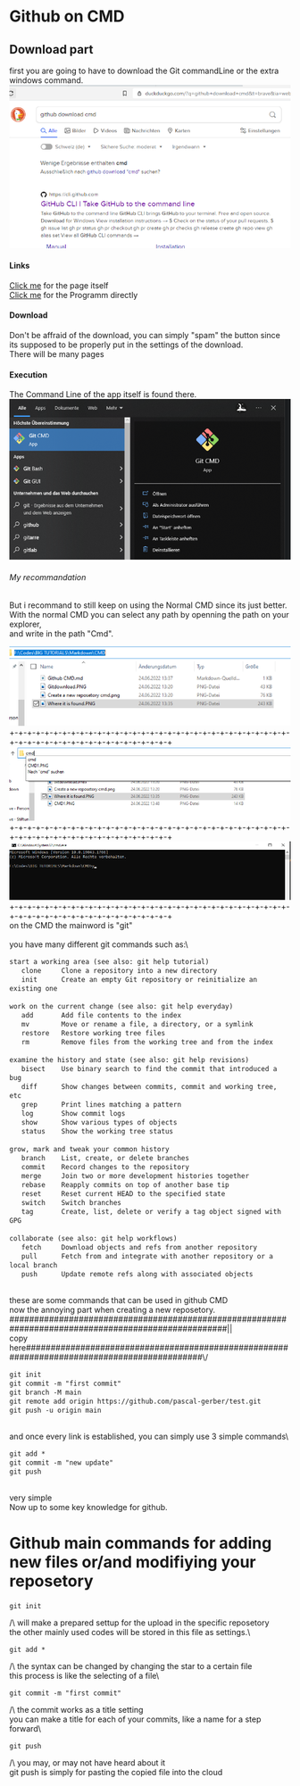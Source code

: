 # Github on CMD
## Download part


first you are going to have to download the Git commandLine or the extra windows command.
![Random Image](https://github.com/pascal-gerber/Tutorial-on-how-to-use-Github/blob/main/CMD/Gitdownload.PNG)

#### Links

[Click me](https://cli.github.com/) for the page itself\
[Click me](https://github.com/cli/cli/releases/download/v2.13.0/gh_2.13.0_windows_amd64.msi) for the Programm directly

#### Download

Don't be affraid of the download, you can simply "spam" the button since its supposed to be properly put in the settings of the download.\
There will be many pages

#### Execution

The Command Line of the app itself is found there.
![Random Image](https://github.com/pascal-gerber/Tutorial-on-how-to-use-Github/blob/main/CMD/Where%20it%20is%20found.PNG)

###### My recommandation
But i recommand to still keep on using the Normal CMD since its just better.\
With the normal CMD you can select any path by openning the path on your explorer,\
and write in the path "Cmd".

![Random Image](https://github.com/pascal-gerber/Tutorial-on-how-to-use-Github/blob/main/CMD/CMD1.PNG)
\
+-+-+-+-+-+-+-+-+-+-+-+-+-+-+-+-+-+-+-+-+-+-+-+-+-+-+-+-+-+-+-+-+-+-+-+-+-+-+-+-+-+-+-+-+-+-+-+-+-+-+
![Random Image](https://github.com/pascal-gerber/Tutorial-on-how-to-use-Github/blob/main/CMD/CMD2.PNG)
\
+-+-+-+-+-+-+-+-+-+-+-+-+-+-+-+-+-+-+-+-+-+-+-+-+-+-+-+-+-+-+-+-+-+-+-+-+-+-+-+-+-+-+-+-+-+-+-+-+-+-+
![Random Image](https://github.com/pascal-gerber/Tutorial-on-how-to-use-Github/blob/main/CMD/CMD3.PNG)
\
+-+-+-+-+-+-+-+-+-+-+-+-+-+-+-+-+-+-+-+-+-+-+-+-+-+-+-+-+-+-+-+-+-+-+-+-+-+-+-+-+-+-+-+-+-+-+-+-+-+-+\
on the CMD the mainword is "git"\
\
you have many different git commands such as:\

```
start a working area (see also: git help tutorial)
   clone     Clone a repository into a new directory
   init      Create an empty Git repository or reinitialize an existing one

work on the current change (see also: git help everyday)
   add       Add file contents to the index
   mv        Move or rename a file, a directory, or a symlink
   restore   Restore working tree files
   rm        Remove files from the working tree and from the index

examine the history and state (see also: git help revisions)
   bisect    Use binary search to find the commit that introduced a bug
   diff      Show changes between commits, commit and working tree, etc
   grep      Print lines matching a pattern
   log       Show commit logs
   show      Show various types of objects
   status    Show the working tree status

grow, mark and tweak your common history
   branch    List, create, or delete branches
   commit    Record changes to the repository
   merge     Join two or more development histories together
   rebase    Reapply commits on top of another base tip
   reset     Reset current HEAD to the specified state
   switch    Switch branches
   tag       Create, list, delete or verify a tag object signed with GPG

collaborate (see also: git help workflows)
   fetch     Download objects and refs from another repository
   pull      Fetch from and integrate with another repository or a local branch
   push      Update remote refs along with associated objects
```
\
these are some commands that can be used in github CMD\
now the annoying part when creating a new reposetory.\
####################################################################################################||\
copy here############################################################################################\\/
```
git init
git commit -m "first commit"
git branch -M main
git remote add origin https://github.com/pascal-gerber/test.git
git push -u origin main
```
\
and once every link is established, you can simply use 3 simple commands\

```
git add *
git commit -m "new update"
git push
```
\
very simple\
Now up to some key knowledge for github.
# Github main commands for adding new files or/and modifiying your reposetory
```
git init
```
/\ will make a prepared settup for the upload in the specific reposetory\
the other mainly used codes will be stored in this file as settings.\

```
git add *
```
/\ the syntax can be changed by changing the star to a certain file\
this process is like the selecting of a file\

```
git commit -m "first commit"
```
/\ the commit works as a title setting\
you can make a title for each of your commits, like a name for a step forward\

```
git push
```
/\ you may, or may not have heard about it\
git push is simply for pasting the copied file into the cloud







